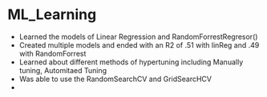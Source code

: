 # ML_Learning
- Learned the models of Linear Regression and RandomForrestRegresor()
- Created multiple models and ended with an R2 of .51 with linReg and .49 with RandomForrest
- Learned about different methods of hypertuning including Manually tuning, Automitaed Tuning
- Was able to use the RandomSearchCV and GridSearcHCV
- 
## 
